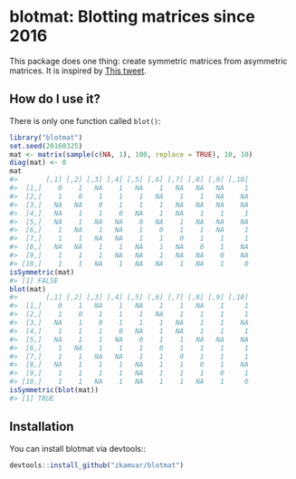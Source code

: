 <!-- README.md is generated from README.Rmd. Please edit that file -->
blotmat: Blotting matrices since 2016
=====================================

This package does one thing: create symmetric matrices from asymmetric matrices. It is inspired by [This tweet](https://twitter.com/algaebarnacle/status/713103252582064128).

How do I use it?
----------------

There is only one function called `blot()`:

``` r
library("blotmat")
set.seed(20160325)
mat <- matrix(sample(c(NA, 1), 100, replace = TRUE), 10, 10)
diag(mat) <- 0
mat
#>       [,1] [,2] [,3] [,4] [,5] [,6] [,7] [,8] [,9] [,10]
#>  [1,]    0    1   NA    1   NA    1   NA   NA   NA     1
#>  [2,]    1    0    1    1    1   NA    1    1   NA    NA
#>  [3,]   NA   NA    0    1    1    1   NA   NA   NA    NA
#>  [4,]   NA    1    1    0   NA    1   NA    1    1     1
#>  [5,]   NA    1   NA   NA    0   NA    1   NA   NA    NA
#>  [6,]    1   NA    1   NA    1    0    1    1   NA     1
#>  [7,]    1    1   NA   NA    1    1    0    1    1     1
#>  [8,]   NA   NA    1    1   NA    1   NA    0    1    NA
#>  [9,]    1    1    1   NA   NA    1   NA   NA    0    NA
#> [10,]    1    1   NA    1   NA   NA    1   NA    1     0
isSymmetric(mat)
#> [1] FALSE
blot(mat)
#>       [,1] [,2] [,3] [,4] [,5] [,6] [,7] [,8] [,9] [,10]
#>  [1,]    0    1   NA    1   NA    1    1   NA    1     1
#>  [2,]    1    0    1    1    1   NA    1    1    1     1
#>  [3,]   NA    1    0    1    1    1   NA    1    1    NA
#>  [4,]    1    1    1    0   NA    1   NA    1    1     1
#>  [5,]   NA    1    1   NA    0    1    1   NA   NA    NA
#>  [6,]    1   NA    1    1    1    0    1    1    1     1
#>  [7,]    1    1   NA   NA    1    1    0    1    1     1
#>  [8,]   NA    1    1    1   NA    1    1    0    1    NA
#>  [9,]    1    1    1    1   NA    1    1    1    0     1
#> [10,]    1    1   NA    1   NA    1    1   NA    1     0
isSymmetric(blot(mat))
#> [1] TRUE
```

Installation
------------

You can install blotmat via devtools::

``` r
devtools::install_github("zkamvar/blotmat")
```
